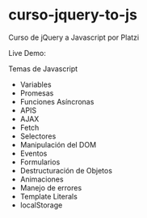 # curso-jquery-to-js
Curso de jQuery a Javascript por Platzi

Live Demo: 

Temas de Javascript
- Variables
- Promesas
- Funciones Asíncronas
- APIS
- AJAX 
- Fetch
- Selectores
- Manipulación del DOM
- Eventos
- Formularios
- Destructuración de Objetos
- Animaciones
- Manejo de errores
- Template Literals
- localStorage
